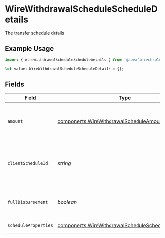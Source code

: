 # WireWithdrawalScheduleScheduleDetails

The transfer schedule details

## Example Usage

```typescript
import { WireWithdrawalScheduleScheduleDetails } from "@apexfintechsolutions/ascend-sdk/models/components";

let value: WireWithdrawalScheduleScheduleDetails = {};
```

## Fields

| Field                                                                                                                      | Type                                                                                                                       | Required                                                                                                                   | Description                                                                                                                | Example                                                                                                                    |
| -------------------------------------------------------------------------------------------------------------------------- | -------------------------------------------------------------------------------------------------------------------------- | -------------------------------------------------------------------------------------------------------------------------- | -------------------------------------------------------------------------------------------------------------------------- | -------------------------------------------------------------------------------------------------------------------------- |
| `amount`                                                                                                                   | [components.WireWithdrawalScheduleAmount](../../models/components/wirewithdrawalscheduleamount.md)                         | :heavy_minus_sign:                                                                                                         | A cash amount in the format of decimal value (mutually exclusive with 'full_disbursement')                                 | {<br/>"value": "100.00"<br/>}                                                                                              |
| `clientScheduleId`                                                                                                         | *string*                                                                                                                   | :heavy_minus_sign:                                                                                                         | External identifier supplied by the API caller. Each request must have a unique pairing of client_schedule_id and account  | ABC-123                                                                                                                    |
| `fullDisbursement`                                                                                                         | *boolean*                                                                                                                  | :heavy_minus_sign:                                                                                                         | Flag to indicate a full disbursement transfer (mutually exclusive with 'amount')                                           | false                                                                                                                      |
| `scheduleProperties`                                                                                                       | [components.WireWithdrawalScheduleScheduleProperties](../../models/components/wirewithdrawalschedulescheduleproperties.md) | :heavy_minus_sign:                                                                                                         | Common schedule properties                                                                                                 |                                                                                                                            |